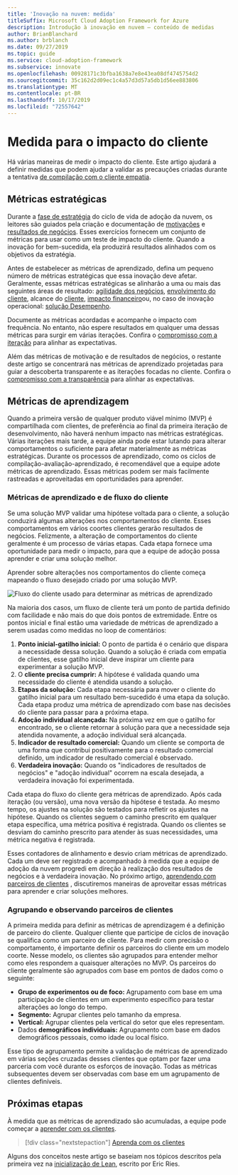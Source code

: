 ```yaml
---
title: 'Inovação na nuvem: medida'
titleSuffix: Microsoft Cloud Adoption Framework for Azure
description: Introdução à inovação em nuvem – conteúdo de medidas
author: BrianBlanchard
ms.author: brblanch
ms.date: 09/27/2019
ms.topic: guide
ms.service: cloud-adoption-framework
ms.subservice: innovate
ms.openlocfilehash: 00928171c3bfba1638a7e8e43ea08df4745754d2
ms.sourcegitcommit: 35c162d2d09ec1c4a57d3d57a5db1d56ee883806
ms.translationtype: MT
ms.contentlocale: pt-BR
ms.lasthandoff: 10/17/2019
ms.locfileid: "72557642"
---
```

# <a name="measure-for-customer-impact"></a>Medida para o impacto do cliente

Há várias maneiras de medir o impacto do cliente. Este artigo ajudará a definir medidas que podem ajudar a validar as precauções criadas durante a tentativa [de compilação com o cliente empatia](./build.md).

## <a name="strategic-metrics"></a>Métricas estratégicas

Durante a [fase de estratégia](../../strategy/index.md) do ciclo de vida de adoção da nuvem, os leitores são guiados pela criação e documentação de [motivações](../../strategy/motivations.md) e [resultados de negócios](../../strategy/business-outcomes/index.md). Esses exercícios fornecem um conjunto de métricas para usar como um teste de impacto do cliente. Quando a inovação for bem-sucedida, ela produzirá resultados alinhados com os objetivos da estratégia.

Antes de estabelecer as métricas de aprendizado, defina um pequeno número de métricas estratégicas que essa inovação deve afetar. Geralmente, essas métricas estratégicas se alinharão a uma ou mais das seguintes áreas de resultado: [agilidade dos negócios](../../strategy/business-outcomes/agility-outcomes.md), [envolvimento do cliente](../../strategy/business-outcomes/engagement-outcomes.md), alcance do [cliente](../../strategy/business-outcomes/reach-outcomes.md), [impacto financeiro](../../strategy/business-outcomes/fiscal-outcomes.md)ou, no caso de inovação operacional: [solução Desempenho](../../strategy/business-outcomes/fiscal-outcomes.md).

Documente as métricas acordadas e acompanhe o impacto com frequência. No entanto, não espere resultados em qualquer uma dessas métricas para surgir em várias iterações. Confira o [compromisso com a iteração](./index.md#commitment-to-iteration) para alinhar as expectativas.

Além das métricas de motivação e de resultados de negócios, o restante deste artigo se concentrará nas métricas de aprendizado projetadas para guiar a descoberta transparente e as iterações focadas no cliente. Confira o [compromisso com a transparência](./index.md#commitment-to-transparency) para alinhar as expectativas.

## <a name="learning-metrics"></a>Métricas de aprendizagem

Quando a primeira versão de qualquer produto viável mínimo (MVP) é compartilhada com clientes, de preferência ao final da primeira iteração de desenvolvimento, não haverá nenhum impacto nas métricas estratégicas. Várias iterações mais tarde, a equipe ainda pode estar lutando para alterar comportamentos o suficiente para afetar materialmente as métricas estratégicas. Durante os processos de aprendizado, como os ciclos de compilação-avaliação-aprendizado, é recomendável que a equipe adote métricas de aprendizado. Essas métricas podem ser mais facilmente rastreadas e aproveitadas em oportunidades para aprender.

### <a name="customer-flow-and-learning-metrics"></a>Métricas de aprendizado e de fluxo do cliente

Se uma solução MVP validar uma hipótese voltada para o cliente, a solução conduzirá algumas alterações nos comportamentos do cliente. Esses comportamentos em vários coortes clientes gerarão resultados de negócios. Felizmente, a alteração de comportamentos do cliente geralmente é um processo de várias etapas. Cada etapa fornece uma oportunidade para medir o impacto, para que a equipe de adoção possa aprender e criar uma solução melhor.

Aprender sobre alterações nos comportamentos do cliente começa mapeando o fluxo desejado criado por uma solução MVP.

![Fluxo do cliente usado para determinar as métricas de aprendizado](../../_images/innovate/customer-flow-learning-metrics.png)

Na maioria dos casos, um fluxo de cliente terá um ponto de partida definido com facilidade e não mais do que dois pontos de extremidade. Entre os pontos inicial e final estão uma variedade de métricas de aprendizado a serem usadas como medidas no loop de comentários:

1. **Ponto inicial-gatilho inicial:** O ponto de partida é o cenário que dispara a necessidade dessa solução. Quando a solução é criada com empatia de clientes, esse gatilho inicial deve inspirar um cliente para experimentar a solução MVP.
2. O **cliente precisa cumprir:** A hipótese é validada quando uma necessidade do cliente é atendida usando a solução.
3. **Etapas da solução:** Cada etapa necessária para mover o cliente do gatilho inicial para um resultado bem-sucedido é uma etapa da solução. Cada etapa produz uma métrica de aprendizado com base nas decisões do cliente para passar para a próxima etapa.
4. **Adoção individual alcançada:** Na próxima vez em que o gatilho for encontrado, se o cliente retornar à solução para que a necessidade seja atendida novamente, a adoção individual será alcançada.
5. **Indicador de resultado comercial:** Quando um cliente se comporta de uma forma que contribui positivamente para o resultado comercial definido, um indicador de resultado comercial é observado.
6. **Verdadeira inovação:** Quando os "indicadores de resultados de negócios" e "adoção individual" ocorrem na escala desejada, a verdadeira inovação foi experimentada.

Cada etapa do fluxo do cliente gera métricas de aprendizado. Após cada iteração (ou versão), uma nova versão da hipótese é testada. Ao mesmo tempo, os ajustes na solução são testados para refletir os ajustes na hipótese. Quando os clientes seguem o caminho prescrito em qualquer etapa específica, uma métrica positiva é registrada. Quando os clientes se desviam do caminho prescrito para atender às suas necessidades, uma métrica negativa é registrada.

Esses contadores de alinhamento e desvio criam métricas de aprendizado. Cada um deve ser registrado e acompanhado à medida que a equipe de adoção da nuvem progredi em direção à realização dos resultados de negócios e à verdadeira inovação. No próximo artigo, [aprendendo com parceiros de clientes](./learn.md) , discutiremos maneiras de aproveitar essas métricas para aprender e criar soluções melhores.

### <a name="grouping-and-observing-customer-partners"></a>Agrupando e observando parceiros de clientes

A primeira medida para definir as métricas de aprendizagem é a definição de parceiro do cliente. Qualquer cliente que participe de ciclos de inovação se qualifica como um parceiro de cliente. Para medir com precisão o comportamento, é importante definir os parceiros do cliente em um modelo coorte. Nesse modelo, os clientes são agrupados para entender melhor como eles respondem a quaisquer alterações no MVP. Os parceiros do cliente geralmente são agrupados com base em pontos de dados como o seguinte:

- **Grupo de experimentos ou de foco:** Agrupamento com base em uma participação de clientes em um experimento específico para testar alterações ao longo do tempo.
- **Segmento:** Agrupar clientes pelo tamanho da empresa.
- **Vertical:** Agrupar clientes pela vertical do setor que eles representam.
- Dados **demográficos individuais:** Agrupamento com base em dados demográficos pessoais, como idade ou local físico.

Esse tipo de agrupamento permite a validação de métricas de aprendizado em várias seções cruzadas desses clientes que optam por fazer uma parceria com você durante os esforços de inovação. Todas as métricas subsequentes devem ser observadas com base em um agrupamento de clientes definíveis.

## <a name="next-steps"></a>Próximas etapas

À medida que as métricas de aprendizado são acumuladas, a equipe pode começar a [aprender com os clientes](./learn.md).

> [!div class="nextstepaction"]
> [Aprenda com os clientes](./learn.md)

Alguns dos conceitos neste artigo se baseiam nos tópicos descritos pela primeira vez na [inicialização de Lean](http://theleanstartup.com/book), escrito por Eric Ries.
